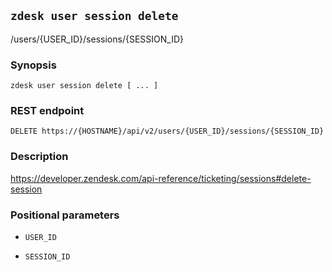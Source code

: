 ## `zdesk user session delete`

/users/{USER_ID}/sessions/{SESSION_ID}

### Synopsis

    zdesk user session delete [ ... ]

### REST endpoint

    DELETE https://{HOSTNAME}/api/v2/users/{USER_ID}/sessions/{SESSION_ID}

### Description

https://developer.zendesk.com/api-reference/ticketing/sessions#delete-session

### Positional parameters

* `USER_ID`

* `SESSION_ID`

